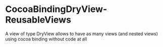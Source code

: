 # CocoaBindingDryView-ReusableViews
A view of type DryView allows to have as many views (and nested views) using cocoa binding without code at all
